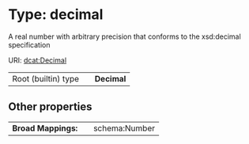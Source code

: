 
# Type: decimal


A real number with arbitrary precision that conforms to the xsd:decimal specification

URI: [dcat:Decimal](http://www.w3.org/ns/dcat#Decimal)

|  |  |  |
| --- | --- | --- |
| Root (builtin) type | | **Decimal** |

## Other properties

|  |  |  |
| --- | --- | --- |
| **Broad Mappings:** | | schema:Number |

